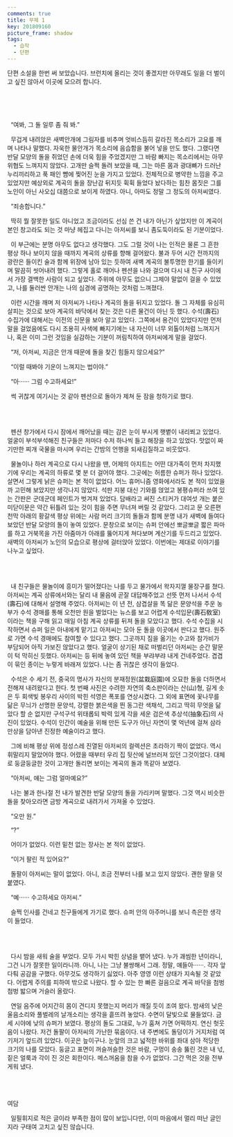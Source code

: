 ```yaml
---
comments: true
title: 무제 1
key: 201809160
picture_frame: shadow
tags:
  - 습작
  - 단편
---
```


단편 소설을 한번 써 보았습니다. 브런치에 올리는 것이 좋겠지만 아무래도 일을 더 벌이고 싶진 않아서 이곳에 모으려 합니다.

<!--more-->

<br>
<br>
<br>

  &nbsp;&nbsp;“여봐, 그 돌 일루 좀 줘 봐.”

  &nbsp;&nbsp;무겁게 내려앉은 새벽안개에 그림자를 비추며 엇비스듬히 갈라진 목소리가 고요를 깨며 나타나 말했다. 자욱한 물안개가 목소리에 음습함을 불어 넣을 만도 했다. 그랬다면 반달 모양의 돌을 쥐었던 손에 더욱 힘을 주었겠지만 그 바람 빠지는 목소리에서는 아무 위협도 느껴지지 않았다. 고개만 슬쩍 돌려 보았을 때, 그는 마른 몸과 광대뼈가 드러난 누리끼리하고 푹 패인 뺨에 찢어진 눈을 가지고 있었다. 전체적으로 병약한 느낌을 주고 있었지만 예상외로 계곡의 돌을 장난감 뒤지듯 휙휙 들었다 놨다하는 힘찬 몸짓은 그를 노인이 아닌 사오십 대쯤으로 보이게 하였다. 아니, 아마도 정말 그 정도의 아저씨였다.
  
  &nbsp;&nbsp;“죄송합니다.”
  
  &nbsp;&nbsp;딱히 뭘 잘못한 일도 아니었고 조금이라도 선심 쓴 건 내가 아닌가 싶었지만 이 계곡이 본인 창고라도 되는 것 마냥 헤집고 다니는 아저씨를 보니 좀도둑이라도 된 기분이었다.
  
  &nbsp;&nbsp;이 부근에는 분명 아무도 없다고 생각했다. 그도 그럴 것이 나는 인적은 물론 그 흔한 평상 하나 보이지 않을 때까지 계곡의 상류를 향해 걸어왔다. 불과 두어 시간 전까지의 광란은 들이킨 술과 함께 위장에 남아 있는 듯하여 새벽 계곡의 불투명한 한기를 들이키며 말끔히 씻어내려 했다. 그렇게 홀로 깨어나 펜션을 나와 걸으며 다시 내 친구 사이에서 가장 결백한 사람이 되고 싶었다. 주위에 아무도 없으니 그제야 말없이 걸을 수 있었고, 나를 둘러싼 안개는 나의 심경에 공명하는 것처럼 느껴졌다.
  
  &nbsp;&nbsp;이런 시간을 깨며 저 아저씨가 나타나 계곡의 돌을 뒤지고 있었다. 돌 그 자체를 유심히 살피는 것으로 보아 계곡의 바닥에서 찾는 것은 다른 물건이 아닌 듯 했다. 수석(壽石) 수집가에 대해서는 이전의 신문을 보아 알고 있었다. 그쪽에서 용건이 있었다지만 먼저 말을 걸었음에도 다시 조용히 사색에 빠지기에는 내 자신이 너무 외톨이처럼 느껴지거나, 혹은 이미 그런 것임을 실감하는 기분이 꺼림칙하여 아저씨에게 말을 걸었다.
  
  &nbsp;&nbsp;“저, 아저씨, 지금은 안개 때문에 돌을 찾긴 힘들지 않으세요?”
  
  &nbsp;&nbsp;“이럴 때봐야 기운이 느껴지는 법이야.”
  
  &nbsp;&nbsp;“아&middot;&middot;&middot;&middot;&middot;&middot; 그럼 수고하세요!”
  
  &nbsp;&nbsp;썩 귀찮게 여기시는 것 같아 펜션으로 돌아가 제쳐 둔 잠을 청하기로 했다.

<br>
<br>
  
  &nbsp;&nbsp;펜션 창가에서 다시 잠에서 깨어났을 때는 감은 눈이 부시게 햇볕이 내리쬐고 있었다. 얼굴이 부석부석해진 친구들은 저마다 수저 하나씩 들고 해장을 하고 있었다. 맛없이 짜기만한 찌개 국물을 마시며 우리는 간밤의 언행을 되새김질하고 비웃었다.
  
  &nbsp;&nbsp;물놀이나 하러 계곡으로 다시 나왔을 땐, 어제의 아지트는 어떤 대가족이 먼저 차지했기에 우리는 계곡의 하류로 몇 분 더 걸어야 했다. 그곳에는 허름한 슈퍼가 하나 있었다. 살면서 그렇게 낡은 슈퍼는 본 적이 없었다. 어느 휴머니즘 영화에서라도 본 적이 있었을까 고민해 보았지만 생각나지 않았다. 석판 지붕 대신 기와를 얹었고 봉평슈퍼라 쓰여 있는 간판은 군데군데 페인트가 벗겨져 있었다. 담배라고 써진 스티커가 대여섯 개는 붙은 미닫이문은 약간 뒤틀려 있는 것이 힘을 주면 무너져 버릴 것 같았다. 그리고 문 오른편 천막 아래의 황갈색 평상 위에는 사람 머리 크기의 돌들과 함께 분명 내가 새벽에 들여다보았던 반달 모양의 돌이 놓여 있었다. 문창으로 보이는 슈퍼 안에선 뽀글뽀글 짧은 파마를 하고 거북목을 가진 아줌마가 아래를 뚫어지게 쳐다보며 계산기를 두드리고 있었다. 새벽의 아저씨가 노인의 모습으로 평상에 걸터앉아 있었다. 이번에는 제대로 이야기를 나누고 싶었다.

<br>
<br>
  
  &nbsp;&nbsp;내 친구들은 물놀이에 흥미가 떨어졌다는 나를 두고 물가에서 왁자지껄 물장구를 쳤다. 아저씨는 계곡 상류에서와는 달리 내 물음에 곧잘 대답해주었고 선뜻 먼저 나서서 수석(壽石)에 대해서 설명해 주었다. 아저씨는 이 년 전, 삼겹살을 똑 닮은 문양석을 주운 농부가 수석 경매를 통해 오천만 원을 벌었다는 뉴스를 보고 어렵게 수석입문(壽石敎室)이라는 책을 구해 읽고 매일 아침 계곡 상류를 뒤져 돌을 모았다고 했다. 수석 수집을 시작하면서 슈퍼 일은 아내에게 맡기고 아저씨는 모아 둔 돌을 이곳에서 판다고 했다. 원주로 가면 수석 경매에도 참여할 수 있다고 했다. 그곳까지 짐을 옮기는 수고와 참가비가 부담되어 아직 가보진 않았다고 했다. 얼굴이 상기된 채로 떠벌리던 아저씨는 순간 말문이 턱 막히신 듯했다. 아저씨는 등 뒤에 놓여 있던 책을 부랴부랴 내게 건네주었다. 겹겹이 묶인 종이는 누렇게 바래져 있었다. 나는 좀 귀찮은 생각이 들었다.
  
  &nbsp;&nbsp;수석은 수 세기 전, 중국의 명사가 자신의 분재정원(盆栽庭園)에 오묘한 돌을 더하면서 전해져 내려왔다고 한다. 첫 번째 사진은 수려한 자연의 축소판이라는 산(山)형, 길게 솟은 두 회색빛 봉우리 사이의 박힌 석영은 폭포를 연상시켰다. 그 외에 표면에 꽃나무를 닮은 무늬가 선명한 문양석, 강렬한 붉은색을 띈 동그란 색채석, 그리고 딱히 무엇을 닮았다 할 순 없지만 구석구석 위태롭되 박력 있게 각을 세운 검은색 추상석(抽象石)의 사진이 있었다. 수석이 인간이 예술을 위해 만든 도구가 아닌 자연이 몇 억년에 걸쳐 삼라만상을 담아낸 진정한 예술이라고 했다.
  
  &nbsp;&nbsp;그에 비해 평상 위에 정성스레 진열된 아저씨의 컬렉션은 초라하기 짝이 없었다. 역시 휘말리지 말았어야 했다. 어렸을 때부터 우리 집 뒷산에 널브러져 있던 그것이었다. 대체로 둥글둥글한 것이 고개만 돌리면 보이는 계곡의 돌과 똑같아 보였다.
  
  &nbsp;&nbsp;“아저씨, 얘는 그럼 얼마예요?”
  
  &nbsp;&nbsp;나는 불과 한나절 전 내가 발견한 반달 모양의 돌을 가리키며 말했다. 그것 역시 비슷한 돌을 찾아오라면 금방 계곡으로 내려가서 가져올 수 있었다.
  
  &nbsp;&nbsp;“오만 원.”
  
  &nbsp;&nbsp;“?”
  
  &nbsp;&nbsp;어이가 없었다. 이런 밑천 없는 장사는 본 적이 없었다.
  
  &nbsp;&nbsp;“이거 팔린 적 있어요?”
  
  &nbsp;&nbsp;돌팔이 아저씨는 말이 없었다. 아니, 조금 전부터 나를 보고 있지 않았다. 괜한 말을 덧붙였다.
  
  &nbsp;&nbsp;“예&middot;&middot;&middot;&middot;&middot;&middot; 수고하세요 아저씨.”
  
  &nbsp;&nbsp;슬쩍 인사를 건네고 친구들에게 가기로 했다. 슈퍼 안의 아주머니를 보니 측은한 생각이 들었다.

<br>
<br>

  &nbsp;&nbsp;다시 밤을 새워 술을 부었다. 모두 가시 박힌 상념을 뱉어 냈다. 누가 괘씸한 년이라니, 그건 니가 잘못한 일이라니까. 아니, 나는 그냥 불쌍해서 그래. 정말, 얘들아&middot;&middot;&middot;&middot;&middot;&middot;. 각자 앞다퉈 공감을 구했다. 아무것도 생각하기 싫었다. 아주 영영 이런 상태가 지속될 것 같았다. 어렵게 주의를 피하여 밖으로 나왔다. 할 수 있는 한 빠른 걸음으로 계곡 바닥을 첨벙첨벙 밟으며 거슬러 올랐다.
  
  &nbsp;&nbsp;연일 음주에 어지간히 몸이 견디지 못했는지 머리가 깨질 듯이 조여 왔다. 밤새의 낮은 울음소리와 풀벌레의 날개소리는 생각을 흩뜨려 놓았다. 수면이 달빛으로 물들었다. 금세 시야에 낮의 슈퍼가 보였다. 평상의 돌도 그대로, 누가 훔쳐 가면 어떡하지. 연신 헛웃음이 나왔다. 저건 돌팔이 아저씨의 가난한 묶음이다. 내 주변에도 돌덩이가 거지처럼 여기저기 엎드려 있었다. 이곳은 늪이구나. 눈앞의 크고 넓적한 바위를 좌대 삼아 적당한 크기의 나를 모았다. 둥글고 표면이 꺼슬꺼슬한 것은 바람, 구멍이 송송 뚫린 것은 내 넋, 짙은 얼룩과 각이 진 것은 회한이다. 메스꺼움을 참을 수가 없었다. 그간 먹은 것을 전부 게워 냈다.

<br>
<br>
<br>
여담


&nbsp;&nbsp;일필휘지로 적은 글이라 부족한 점이 많이 보입니다만, 이미 마음에서 멀리 떠난 글인지라 구태여 고치고 싶진 않습니다.